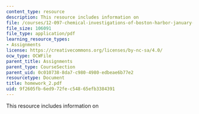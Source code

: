 ```yaml
---
content_type: resource
description: This resource includes information on
file: /courses/12-097-chemical-investigations-of-boston-harbor-january-iap-2006/9f2605fb6ed972fec54865efb3384391_homework_2.pdf
file_size: 106091
file_type: application/pdf
learning_resource_types:
- Assignments
license: https://creativecommons.org/licenses/by-nc-sa/4.0/
ocw_type: OCWFile
parent_title: Assignments
parent_type: CourseSection
parent_uid: 0c010738-8da7-c980-4980-edbeae6b77e2
resourcetype: Document
title: homework_2.pdf
uid: 9f2605fb-6ed9-72fe-c548-65efb3384391
---
```

This resource includes information on